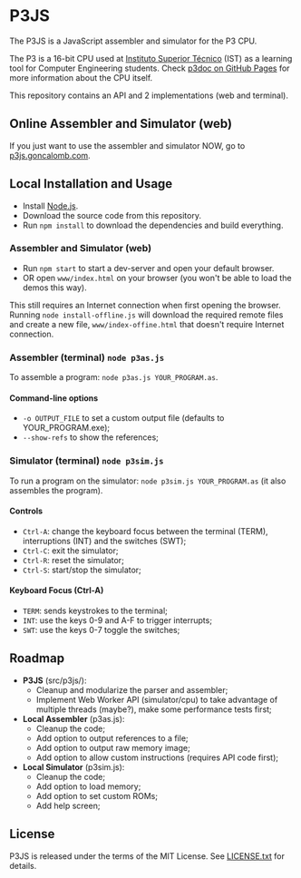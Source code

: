 # P3JS #

The P3JS is a JavaScript assembler and simulator for the P3 CPU.

The P3 is a 16-bit CPU used at [Instituto Superior Técnico](https://tecnico.ulisboa.pt/en/) (IST) as a learning tool for Computer Engineering students. Check [p3doc on GitHub Pages](https://goncalomb.github.io/p3doc/) for more information about the CPU itself.

This repository contains an API and 2 implementations (web and terminal).

## Online Assembler and Simulator (web) ##

If you just want to use the assembler and simulator NOW, go to [p3js.goncalomb.com](http://p3js.goncalomb.com/).

## Local Installation and Usage ##

* Install [Node.js](https://nodejs.org/).
* Download the source code from this repository.
* Run `npm install` to download the dependencies and build everything.

### Assembler and Simulator (web)

* Run `npm start` to start a dev-server and open your default browser.
* OR open `www/index.html` on your browser (you won't be able to load the demos this way).

This still requires an Internet connection when first opening the browser. Running `node install-offline.js` will download the required remote files and create a new file, `www/index-offine.html` that doesn't require Internet connection.

### Assembler (terminal) `node p3as.js`

To assemble a program: `node p3as.js YOUR_PROGRAM.as`.

#### Command-line options

* `-o OUTPUT_FILE` to set a custom output file (defaults to YOUR_PROGRAM.exe);
* `--show-refs` to show the references;

### Simulator (terminal) `node p3sim.js`

To run a program on the simulator: `node p3sim.js YOUR_PROGRAM.as` (it also assembles the program).

#### Controls

* `Ctrl-A`: change the keyboard focus between the terminal (TERM), interruptions (INT) and the switches (SWT);
* `Ctrl-C`: exit the simulator;
* `Ctrl-R`: reset the simulator;
* `Ctrl-S`: start/stop the simulator;

#### Keyboard Focus (Ctrl-A)

* `TERM`: sends keystrokes to the terminal;
* `INT`: use the keys 0-9 and A-F to trigger interrupts;
* `SWT`: use the keys 0-7 toggle the switches;

## Roadmap ##

* **P3JS** (src/p3js/):
    * Cleanup and modularize the parser and assembler;
    * Implement Web Worker API (simulator/cpu) to take advantage of multiple threads (maybe?), make some performance tests first;
* **Local Assembler** (p3as.js):
    * Cleanup the code;
    * Add option to output references to a file;
    * Add option to output raw memory image;
    * Add option to allow custom instructions (requires API code first);
* **Local Simulator** (p3sim.js):
    * Cleanup the code;
    * Add option to load memory;
    * Add option to set custom ROMs;
    * Add help screen;

## License ##

P3JS is released under the terms of the MIT License. See [LICENSE.txt](LICENSE.txt) for details.
